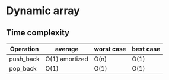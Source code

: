 # Dynamic array

## Time complexity
| Operation | average        | worst case | best case |
|-----------|----------------| -----------|-----------|
| push_back | O(1) amortized | O(n)       | O(1)      |
| pop_back  | O(1)           | O(1)       | O(1)      |
